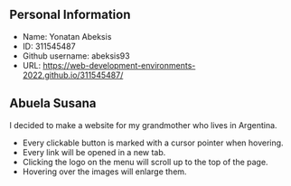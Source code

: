 ## Personal Information ##

* Name: Yonatan Abeksis
* ID: 311545487
* Github username: abeksis93
* URL: https://web-development-environments-2022.github.io/311545487/

## Abuela Susana ##

I decided to make a website for my grandmother who lives in Argentina.

* Every clickable button is marked with a cursor pointer when hovering.
* Every link will be opened in a new tab.
* Clicking the logo on the menu will scroll up to the top of the page.
* Hovering over the images will enlarge them.
